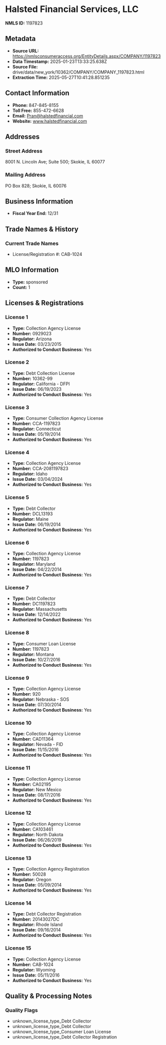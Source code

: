 # Halsted Financial Services, LLC

**NMLS ID:** 1197823

## Metadata
- **Source URL:** https://nmlsconsumeraccess.org/EntityDetails.aspx/COMPANY/1197823
- **Data Timestamp:** 2025-01-23T13:33:25.638Z
- **Source File:** drive/data/new_york/10362/COMPANY/COMPANY_1197823.html
- **Extraction Time:** 2025-05-27T10:41:28.851235

## Contact Information
- **Phone:** 847-845-8155
- **Toll Free:** 855-472-6628
- **Email:** Pran@halstedfinancial.com
- **Website:** www.halstedfinancial.com

## Addresses
### Street Address
8001 N. Lincoln Ave; Suite 500; Skokie, IL 60077

### Mailing Address
PO Box 828; Skokie, IL 60076

## Business Information
- **Fiscal Year End:** 12/31

## Trade Names & History
### Current Trade Names
- License/Registration #: CAB-1024

## MLO Information
- **Type:** sponsored
- **Count:** 1

## Licenses & Registrations

### License 1
- **Type:** Collection Agency License
- **Number:** 0929023
- **Regulator:** Arizona
- **Issue Date:** 03/23/2015
- **Authorized to Conduct Business:** Yes

### License 2
- **Type:** Debt Collection License
- **Number:** 10362-99
- **Regulator:** California - DFPI
- **Issue Date:** 06/19/2023
- **Authorized to Conduct Business:** Yes

### License 3
- **Type:** Consumer Collection Agency License
- **Number:** CCA-1197823
- **Regulator:** Connecticut
- **Issue Date:** 05/19/2014
- **Authorized to Conduct Business:** Yes

### License 4
- **Type:** Collection Agency License
- **Number:** CCA-2081197823
- **Regulator:** Idaho
- **Issue Date:** 03/04/2024
- **Authorized to Conduct Business:** Yes

### License 5
- **Type:** Debt Collector
- **Number:** DCL13193
- **Regulator:** Maine
- **Issue Date:** 06/19/2014
- **Authorized to Conduct Business:** Yes

### License 6
- **Type:** Collection Agency License
- **Number:** 1197823
- **Regulator:** Maryland
- **Issue Date:** 04/22/2014
- **Authorized to Conduct Business:** Yes

### License 7
- **Type:** Debt Collector
- **Number:** DC1197823
- **Regulator:** Massachusetts
- **Issue Date:** 12/14/2022
- **Authorized to Conduct Business:** Yes

### License 8
- **Type:** Consumer Loan License
- **Number:** 1197823
- **Regulator:** Montana
- **Issue Date:** 10/27/2016
- **Authorized to Conduct Business:** Yes

### License 9
- **Type:** Collection Agency License
- **Number:** 920
- **Regulator:** Nebraska - SOS
- **Issue Date:** 07/30/2014
- **Authorized to Conduct Business:** Yes

### License 10
- **Type:** Collection Agency License
- **Number:** CAD11364
- **Regulator:** Nevada - FID
- **Issue Date:** 11/15/2016
- **Authorized to Conduct Business:** Yes

### License 11
- **Type:** Collection Agency License
- **Number:** CA02195
- **Regulator:** New Mexico
- **Issue Date:** 08/17/2016
- **Authorized to Conduct Business:** Yes

### License 12
- **Type:** Collection Agency License
- **Number:** CA103461
- **Regulator:** North Dakota
- **Issue Date:** 06/26/2019
- **Authorized to Conduct Business:** Yes

### License 13
- **Type:** Collection Agency Registration
- **Number:** 50028
- **Regulator:** Oregon
- **Issue Date:** 05/09/2014
- **Authorized to Conduct Business:** Yes

### License 14
- **Type:** Debt Collector Registration
- **Number:** 20143027DC
- **Regulator:** Rhode Island
- **Issue Date:** 09/16/2014
- **Authorized to Conduct Business:** Yes

### License 15
- **Type:** Collection Agency License
- **Number:** CAB-1024
- **Regulator:** Wyoming
- **Issue Date:** 05/11/2016
- **Authorized to Conduct Business:** Yes

## Quality & Processing Notes
### Quality Flags
- unknown_license_type_Debt Collector
- unknown_license_type_Debt Collector
- unknown_license_type_Consumer Loan License
- unknown_license_type_Debt Collector Registration
